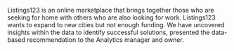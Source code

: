 Listings123 is an online marketplace that brings together those who are seeking for home with others who are also looking for work. 
Listings123 wants to expand to new cities but not enough funding. We have uncovered insights within the data to identify successful solutions, 
presented the data-based recommendation to the Analytics manager and owner.

